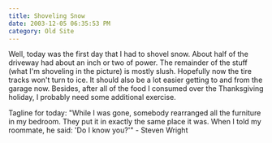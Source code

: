 ```yaml
---
title: Shoveling Snow
date: 2003-12-05 06:35:53 PM
category: Old Site
---
```


Well, today was the first day that I had to shovel snow. About half of the driveway had about an inch or two of power. The remainder of the stuff (what I'm shoveling in the picture) is mostly slush. Hopefully now the tire tracks won't turn to ice. It should also be a lot easier getting to and from the garage now. Besides, after all of the food I consumed over the Thanksgiving holiday, I probably need some additional exercise.

Tagline for today: "While I was gone, somebody rearranged all the furniture in my bedroom. They put it in exactly the same place it was. When I told my roommate, he said: 'Do I know you?'" - Steven Wright
